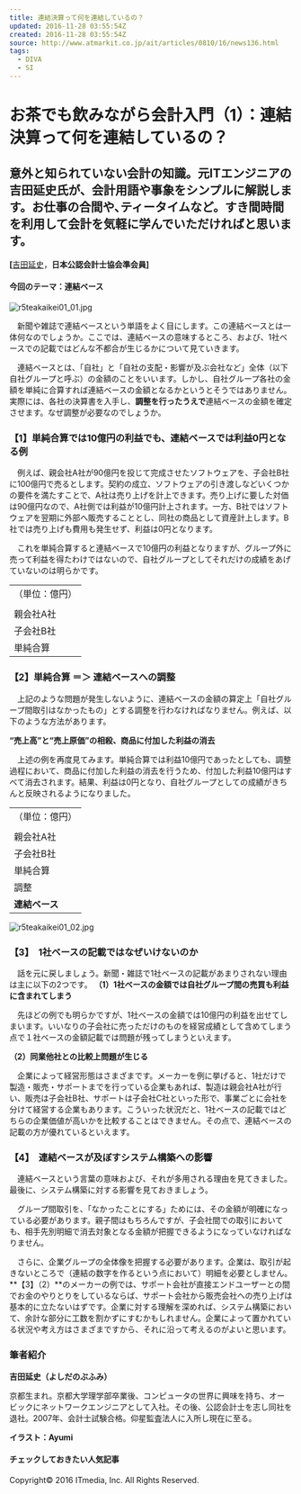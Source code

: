 ```yaml
---
title: 連結決算って何を連結しているの？
updated: 2016-11-28 03:55:54Z
created: 2016-11-28 03:55:54Z
source: http://www.atmarkit.co.jp/ait/articles/0810/16/news136.html
tags:
  - DIVA
  - SI
---
```


# お茶でも飲みながら会計入門（1）：連結決算って何を連結しているの？

## 意外と知られていない会計の知識。元ITエンジニアの吉田延史氏が、会計用語や事象をシンプルに解説します。お仕事の合間や､ティータイムなど。すき間時間を利用して会計を気軽に学んでいただければと思います。

**[**[吉田延史](http://www.itmedia.co.jp/author/165972/)，**日本公認会計士協会準会員]**

#### 今回のテーマ：連結ベース

![r5teakaikei01_01.jpg](../_resources/r5teakaikei01_01.jpg)

　新聞や雑誌で連結ベースという単語をよく目にします。この連結ベースとは一体何なのでしょうか。ここでは、連結ベースの意味するところ、および、1社ベースでの記載ではどんな不都合が生じるかについて見ていきます。

　連結ベースとは、「自社」と「自社の支配・影響が及ぶ会社など」全体（以下自社グループと呼ぶ）の金額のことをいいます。しかし、自社グループ各社の金額を単純に合算すれば連結ベースの金額となるかというとそうではありません。実際には、各社の決算書を入手し、**調整を行ったうえで**連結ベースの金額を確定させます。なぜ調整が必要なのでしょうか。

### 【1】単純合算では10億円の利益でも、連結ベースでは利益0円となる例

　例えば、親会社A社が90億円を投じて完成させたソフトウェアを、子会社B社に100億円で売るとします。契約の成立、ソフトウェアの引き渡しなどいくつかの要件を満たすことで、A社は売り上げを計上できます。売り上げに要した対価は90億円なので、A社側では利益が10億円計上されます。一方、B社ではソフトウェアを翌期に外部へ販売することとし、同社の商品として資産計上します。B社では売り上げも費用も発生せず、利益は0円となります。

　これを単純合算すると連結ベースで10億円の利益となりますが、グループ外に売って利益を得たわけではないので、自社グループとしてそれだけの成績をあげていないのは明らかです。

|     |
| --- |
| （単位：億円） |
|     | 売上高 | 売上原価 | 利益  |
| 親会社A社 | 100 | 90  | 10  |
| 子会社B社 | 0   | 0   | 0   |
| 単純合算 | 100 | 90  | 10  |

### 【2】単純合算 ＝＞ 連結ベースへの調整

　上記のような問題が発生しないように、連結ベースの金額の算定上「自社グループ間取引はなかったもの」とする調整を行わなければなりません。例えば、以下のような方法があります。

**“売上高”と“売上原価”の相殺、商品に付加した利益の消去**

　上述の例を再度見てみます。単純合算では利益10億円であったとしても、調整過程において、商品に付加した利益の消去を行うため、付加した利益10億円はすべて消去されます。結果、利益は0円となり、自社グループとしての成績がきちんと反映されるようになりました。

|     |
| --- |
| （単位：億円） |
|     | 売上高 | 売上原価 | 利益  |
| 親会社A社 | 100 | 90  | 10  |
| 子会社B社 | 0   | 0   | 0   |
| 単純合算 | 100 | 90  | 10  |
| 調整  | △100 | △90 | △10 |
| **連結ベース** | **0** | **0** | **0** |

![r5teakaikei01_02.jpg](../_resources/r5teakaikei01_02.jpg)

### 【3】　1社ベースの記載ではなぜいけないのか

　話を元に戻しましょう。新聞・雑誌で1社ベースの記載があまりされない理由は主に以下の2つです。
**（1）1社ベースの金額では自社グループ間の売買も利益に含まれてしまう**

　先ほどの例でも明らかですが、1社ベースの金額では10億円の利益を出せてしまいます。いいなりの子会社に売っただけのものを経営成績として含めてしまう点で１社ベースの金額記載では問題が残ってしまうといえます。

**（2）同業他社との比較上問題が生じる**

　企業によって経営形態はさまざまです。メーカーを例に挙げると、1社だけで製造・販売・サポートまでを行っている企業もあれば、製造は親会社A社が行い、販売は子会社B社、サポートは子会社C社といった形で、事業ごとに会社を分けて経営する企業もあります。こういった状況だと、1社ベースの記載ではどちらの企業価値が高いかを比較することはできません。その点で、連結ベースの記載の方が優れているといえます。

### 【4】　連結ベースが及ぼすシステム構築への影響

　連結ベースという言葉の意味および、それが多用される理由を見てきました。最後に、システム構築に対する影響を見ておきましょう。

　グループ間取引を、「なかったことにする」ためには、その金額が明確になっている必要があります。親子間はもちろんですが、子会社間での取引においても、相手先別明細で消去対象となる金額が把握できるようになっていなければなりません。

　さらに、企業グループの全体像を把握する必要があります。企業は、取引が起きないところで（連結の数字を作るという点において）明細を必要としません。**【3】（2）**のメーカーの例では、サポート会社が直接エンドユーザーとの間でお金のやりとりをしているならば、サポート会社から販売会社への売り上げは基本的に立たないはずです。企業に対する理解を深めれば、システム構築において、余計な部分に工数を割かずにすむかもしれません。企業によって置かれている状況や考え方はさまざまですから、それに沿って考えるのがよいと思います。

### 筆者紹介

**吉田延史（よしだのぶふみ）**

京都生まれ。京都大学理学部卒業後、コンピュータの世界に興味を持ち、オービックにネットワークエンジニアとして入社。その後、公認会計士を志し同社を退社。2007年、会計士試験合格。仰星監査法人に入所し現在に至る。

**イラスト：Ayumi**

#### チェックしておきたい人気記事

Copyright© 2016 ITmedia, Inc. All Rights Reserved.